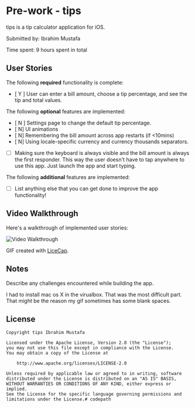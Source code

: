 # Pre-work - tips

tips is a tip calculator application for iOS.

Submitted by: Ibrahim Mustafa

Time spent: 9 hours spent in total

## User Stories

The following **required** functionality is complete:
* [ Y ] User can enter a bill amount, choose a tip percentage, and see the tip and total values.

The following **optional** features are implemented:
* [ N ] Settings page to change the default tip percentage.
* [ N] UI animations
* [ N] Remembering the bill amount across app restarts (if <10mins)
* [ N] Using locale-specific currency and currency thousands separators.
* [ ] Making sure the keyboard is always visible and the bill amount is always the first responder. This way the user doesn't have to tap anywhere to use this app. Just launch the app and start typing.

The following **additional** features are implemented:

- [ ] List anything else that you can get done to improve the app functionality!

## Video Walkthrough 

Here's a walkthrough of implemented user stories:

<img src=http://imgur.com/AyJjDK8 title='Video Walkthrough' width='' alt='Video Walkthrough' />

GIF created with [LiceCap](http://www.cockos.com/licecap/).

## Notes

Describe any challenges encountered while building the app.
 
 I had to install mac os X in the virualbox. That was the most difficult part.
 That might be the reason my gif sometimes has some blank spaces.

## License

    Copyright tips Ibrahim Mustafa

    Licensed under the Apache License, Version 2.0 (the "License");
    you may not use this file except in compliance with the License.
    You may obtain a copy of the License at

        http://www.apache.org/licenses/LICENSE-2.0

    Unless required by applicable law or agreed to in writing, software
    distributed under the License is distributed on an "AS IS" BASIS,
    WITHOUT WARRANTIES OR CONDITIONS OF ANY KIND, either express or implied.
    See the License for the specific language governing permissions and
    limitations under the License.# codepath

